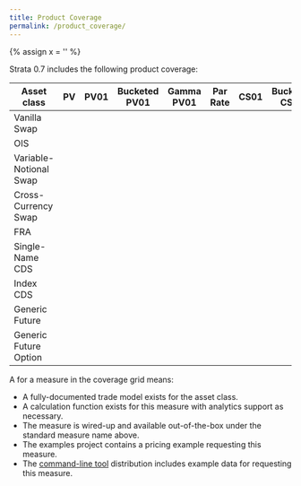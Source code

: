 ```yaml
---
title: Product Coverage
permalink: /product_coverage/
---
```


{% assign x = '<i class="fa fa-check"></i>' %}

Strata 0.7 includes the following product coverage:

<table class="product-coverage">
  <thead>
    <tr>
      <th class="asset">Asset class</th>
      <th>PV</th>
      <th>PV01</th>
      <th>Bucketed PV01</th>
      <th>Gamma PV01</th>
      <th>Par Rate</th>
      <th>CS01</th>
      <th>Bucketed CS01</th>
      <th>Cashflows</th>
    </tr>
  </thead>
  <tbody>
    <tr>
    <td class="asset">Vanilla Swap</td>
    <td><i class="fa fa-check"></i></td>
    <td><i class="fa fa-check"></i></td>
    <td><i class="fa fa-check"></i></td>
    <td><i class="fa fa-check"></i></td>
    <td><i class="fa fa-check"></i></td>
    <td class="na"></td>
    <td class="na"></td>
    <td><i class="fa fa-check"></i></td>
    </tr>
  <tr>
    <td class="asset">OIS</td>
    <td><i class="fa fa-check"></i></td>
    <td><i class="fa fa-check"></i></td>
    <td><i class="fa fa-check"></i></td>
    <td><i class="fa fa-check"></i></td>
    <td><i class="fa fa-check"></i></td>
    <td class="na"></td>
    <td class="na"></td>
    <td><i class="fa fa-check"></i></td>
  </tr>
  <tr>
    <td class="asset">Variable-Notional Swap</td>
    <td><i class="fa fa-check"></i></td>
    <td><i class="fa fa-check"></i></td>
    <td><i class="fa fa-check"></i></td>
    <td><i class="fa fa-check"></i></td>
    <td><i class="fa fa-check"></i></td>
    <td class="na"></td>
    <td class="na"></td>
    <td><i class="fa fa-check"></i></td>
  </tr>
  <tr>
    <td class="asset">Cross-Currency Swap</td>
    <td><i class="fa fa-check"></i></td>
    <td><i class="fa fa-check"></i></td>
    <td><i class="fa fa-check"></i></td>
    <td><i class="fa fa-check"></i></td>
    <td><i class="fa fa-check"></i></td>
    <td class="na"></td>
    <td class="na"></td>
    <td><i class="fa fa-check"></i></td>
  </tr>
  <tr>
  <td class="asset">FRA</td>
    <td><i class="fa fa-check"></i></td>
    <td><i class="fa fa-check"></i></td>
    <td><i class="fa fa-check"></i></td>
    <td><i class="fa fa-check"></i></td>
    <td><i class="fa fa-check"></i></td>
    <td class="na"></td>
    <td class="na"></td>
    <td><i class="fa fa-check"></i></td>
  </tr>
  <tr>
    <td class="asset">Single-Name CDS</td>
    <td><i class="fa fa-check"></i></td>
    <td><i class="fa fa-check"></i></td>
    <td><i class="fa fa-check"></i></td>
    <td></td>
    <td></td>
    <td><i class="fa fa-check"></i></td>
    <td><i class="fa fa-check"></i></td>
    <td></td>
  </tr>
  <tr>
    <td class="asset">Index CDS</td>
    <td><i class="fa fa-check"></i></td>
    <td><i class="fa fa-check"></i></td>
    <td><i class="fa fa-check"></i></td>
    <td></td>
    <td></td>
    <td><i class="fa fa-check"></i></td>
    <td><i class="fa fa-check"></i></td>
    <td></td>
  </tr>
  <tr>
    <td class="asset">Generic Future</td>
    <td><i class="fa fa-check"></i></td>
    <td class="na"></td>
    <td class="na"></td>
    <td class="na"></td>
    <td class="na"></td>
    <td class="na"></td>
    <td class="na"></td>
    <td class="na"></td>
  </tr>
  <tr>
    <td class="asset">Generic Future Option</td>
    <td><i class="fa fa-check"></i></td>
    <td class="na"></td>
    <td class="na"></td>
    <td class="na"></td>
    <td class="na"></td>
    <td class="na"></td>
    <td class="na"></td>
    <td class="na"></td>
  </tr>
  </tbody>
</table>

A <i class="fa fa-check"></i> for a measure in the coverage grid means:

* A fully-documented trade model exists for the asset class.
* A calculation function exists for this measure with analytics support as necessary.
* The measure is wired-up and available out-of-the-box under the standard measure name above.
* The examples project contains a pricing example requesting this measure.
* The [command-line tool]({{site.baseurl}}/command_line_tool) distribution includes example data for requesting this measure.
